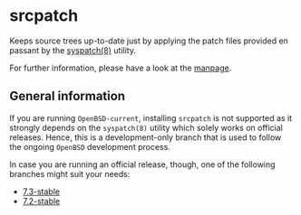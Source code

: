 # srcpatch

Keeps source trees up-to-date just by applying the patch files provided en passant by the [syspatch(8)](http://man.openbsd.org/syspatch) utility.

For further information, please have a look at the [manpage](https://mpfr.net/man/srcpatch/current/srcpatch.8.html).

## General information

If you are running `OpenBSD-current`, installing `srcpatch` is not supported as it strongly depends on the `syspatch(8)` utility which solely works on official releases. Hence, this is a development-only branch that is used to follow the ongoing `OpenBSD` development process.

In case you are running an official release, though, one of the following branches might suit your needs:
* [7.3-stable](https://github.com/mpfr/srcpatch/tree/7.3-stable)
* [7.2-stable](https://github.com/mpfr/srcpatch/tree/7.2-stable)
